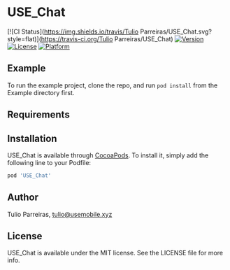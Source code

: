 # USE_Chat

[![CI Status](https://img.shields.io/travis/Tulio Parreiras/USE_Chat.svg?style=flat)](https://travis-ci.org/Tulio Parreiras/USE_Chat)
[![Version](https://img.shields.io/cocoapods/v/USE_Chat.svg?style=flat)](https://cocoapods.org/pods/USE_Chat)
[![License](https://img.shields.io/cocoapods/l/USE_Chat.svg?style=flat)](https://cocoapods.org/pods/USE_Chat)
[![Platform](https://img.shields.io/cocoapods/p/USE_Chat.svg?style=flat)](https://cocoapods.org/pods/USE_Chat)

## Example

To run the example project, clone the repo, and run `pod install` from the Example directory first.

## Requirements

## Installation

USE_Chat is available through [CocoaPods](https://cocoapods.org). To install
it, simply add the following line to your Podfile:

```ruby
pod 'USE_Chat'
```

## Author

Tulio Parreiras, tulio@usemobile.xyz

## License

USE_Chat is available under the MIT license. See the LICENSE file for more info.
